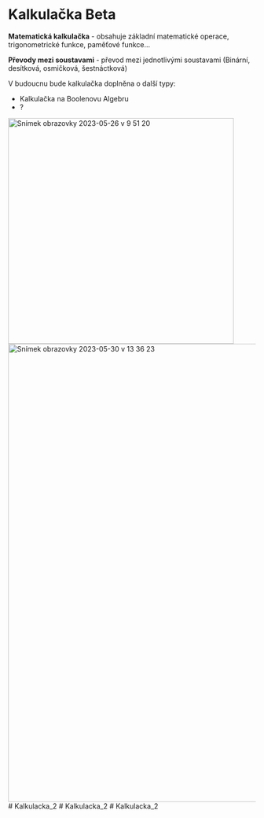 ﻿# Kalkulačka Beta

**Matematická kalkulačka** - obsahuje základní matematické operace, trigonometrické funkce, paměťové funkce...

**Převody mezi soustavami** - převod mezi jednotlivými soustavami (Binární, desítková, osmičková, šestnáctková)

V budoucnu bude kalkulačka doplněna o další typy:

- Kalkulačka na Boolenovu Algebru
- ?

<img width="459" alt="Snímek obrazovky 2023-05-26 v 9 51 20" src="https://github.com/papezo/Kalkulacka/assets/67148899/48713bc6-23ec-49bd-ad03-7c6beea10159">

<img width="932" alt="Snímek obrazovky 2023-05-30 v 13 36 23" src="https://github.com/papezo/Kalkulacka/assets/67148899/02a3aece-d4fc-4493-a2da-578a99c90ba5">
#   K a l k u l a c k a _ 2  
 #   K a l k u l a c k a _ 2  
 #   K a l k u l a c k a _ 2  
 
